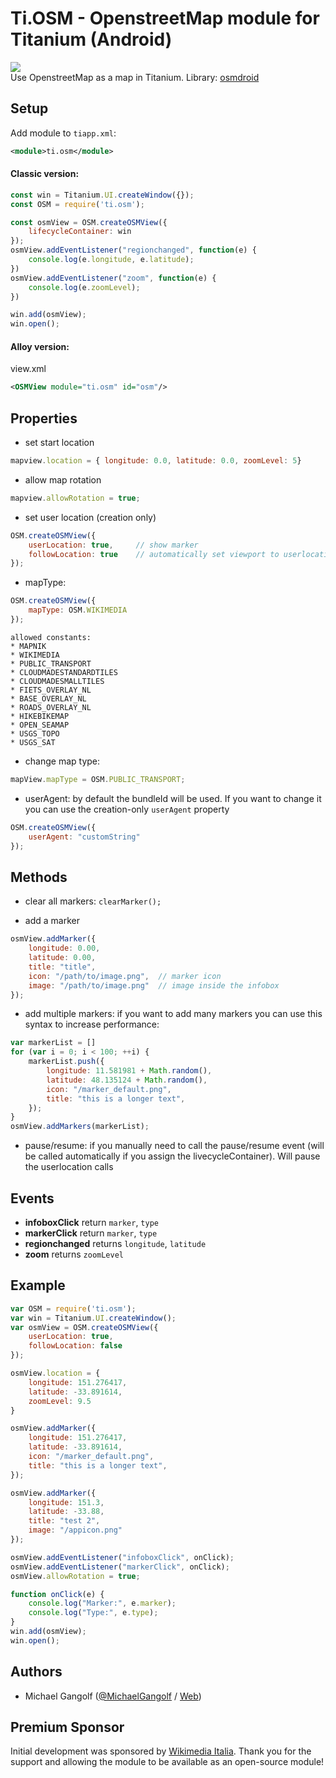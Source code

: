 # Ti.OSM - OpenstreetMap module for Titanium (Android)

<img src="screenshot.jpg"/><br/>
Use OpenstreetMap as a map in Titanium. Library: <a href="https://github.com/osmdroid/osmdroid">osmdroid</a>

## Setup

Add module to `tiapp.xml`:

```xml
<module>ti.osm</module>
```

#### Classic version:
```javascript
const win = Titanium.UI.createWindow({});
const OSM = require('ti.osm');

const osmView = OSM.createOSMView({
	lifecycleContainer: win
});
osmView.addEventListener("regionchanged", function(e) {
	console.log(e.longitude, e.latitude);
})
osmView.addEventListener("zoom", function(e) {
	console.log(e.zoomLevel);
})

win.add(osmView);
win.open();
```

#### Alloy version:

view.xml
```xml
<OSMView module="ti.osm" id="osm"/>
```

## Properties

* set start location
```javascript
mapview.location = { longitude: 0.0, latitude: 0.0, zoomLevel: 5}
```

* allow map rotation
```javascript
mapview.allowRotation = true;
```

* set user location (creation only)
```javascript
OSM.createOSMView({
    userLocation: true,     // show marker
    followLocation: true    // automatically set viewport to userlocation
});
```

* mapType:
```javascript
OSM.createOSMView({
    mapType: OSM.WIKIMEDIA
});
```
    allowed constants:
    * MAPNIK
    * WIKIMEDIA
    * PUBLIC_TRANSPORT
    * CLOUDMADESTANDARDTILES
    * CLOUDMADESMALLTILES
    * FIETS_OVERLAY_NL
    * BASE_OVERLAY_NL
    * ROADS_OVERLAY_NL
    * HIKEBIKEMAP
    * OPEN_SEAMAP
    * USGS_TOPO
    * USGS_SAT


* change map type:
```javascript
mapView.mapType = OSM.PUBLIC_TRANSPORT;
```

* userAgent: by default the bundleId will be used. If you want to change it you can use the creation-only `userAgent` property
```javascript
OSM.createOSMView({
    userAgent: "customString"
});
```

## Methods

* clear all markers:
`clearMarker();`

* add a marker
```javascript
osmView.addMarker({
    longitude: 0.00,
    latitude: 0.00,
    title: "title",
    icon: "/path/to/image.png",  // marker icon
    image: "/path/to/image.png"  // image inside the infobox
});
```

* add multiple markers: if you want to add many markers you can use this syntax to increase performance:
```javascript
var markerList = []
for (var i = 0; i < 100; ++i) {
	markerList.push({
		longitude: 11.581981 + Math.random(),
		latitude: 48.135124 + Math.random(),
		icon: "/marker_default.png",
		title: "this is a longer text",
	});
}
osmView.addMarkers(markerList);
```

* pause/resume: if you manually need to call the pause/resume event (will be called automatically if you assign the livecycleContainer). Will pause the userlocation calls

## Events

* **infoboxClick** return `marker`, `type`
* **markerClick** return `marker`, `type`
* **regionchanged** returns `longitude`, `latitude`
* **zoom** returns `zoomLevel`

## Example
```javascript
var OSM = require('ti.osm');
var win = Titanium.UI.createWindow();
var osmView = OSM.createOSMView({
    userLocation: true,
	followLocation: false
});

osmView.location = {
	longitude: 151.276417,
	latitude: -33.891614,
	zoomLevel: 9.5
}

osmView.addMarker({
	longitude: 151.276417,
	latitude: -33.891614,
	icon: "/marker_default.png",
	title: "this is a longer text",
});

osmView.addMarker({
	longitude: 151.3,
	latitude: -33.88,
	title: "test 2",
	image: "/appicon.png"
});

osmView.addEventListener("infoboxClick", onClick);
osmView.addEventListener("markerClick", onClick);
osmView.allowRotation = true;

function onClick(e) {
	console.log("Marker:", e.marker);
	console.log("Type:", e.type);
}
win.add(osmView);
win.open();
```


## Authors

* Michael Gangolf (<a href="https://github.com/m1ga">@MichaelGangolf</a> / <a href="https://www.migaweb.de">Web</a>)

## Premium Sponsor
Initial development was sponsored by <a href="https://www.wikimedia.it/">Wikimedia Italia</a>. Thank you for the support and allowing the module to be available as an open-source module!
